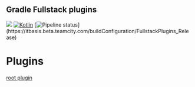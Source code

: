 Gradle Fullstack plugins
------------------------

![](https://img.shields.io/badge/JVM-14+-green.svg)
[![Kotlin](https://img.shields.io/badge/kotlin-1.4.20-blue.svg?logo=kotlin)](https://kotlinlang.org)
[![Pipeline status](https://itbasis.beta.teamcity.com/app/rest/builds/buildType(id:FullstackPlugins_Release)/statusIcon)](https://itbasis.beta.teamcity.com/buildConfiguration/FullstackPlugins_Release)

# Plugins

[root plugin](./root-module-plugin)
